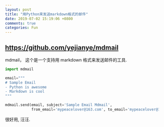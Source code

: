 ```yaml
---
layout: post
title: "用Python来发送markdown格式的邮件"
date: 2019-07-02 15:19:06 +0800
comments: true
categories: Fun
---
```

## https://github.com/yejianye/mdmail

mdmail， 这个是一个支持用 markdown 格式来发送邮件的工具.

```py
import mdmail

email="""
# Sample Email
- Python is awesome
- Markdown is cool
"""

mdmail.send(email, subject='Sample Email Mdmail',
            from_email='mypeacelover@163.com', to_email='mypeacelover@163.com')
```

很好用, 汪汪.

